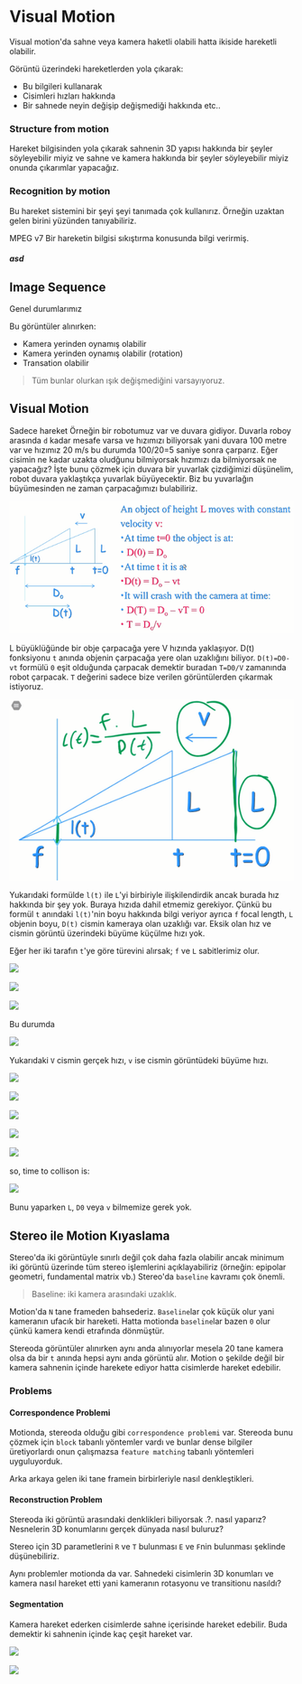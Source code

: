# Visual Motion

Visual motion'da sahne veya kamera haketli olabili hatta ikiside hareketli olabilir.

Görüntü üzerindeki hareketlerden yola çıkarak:
- Bu bilgileri kullanarak 
- Cisimleri hızları hakkında
- Bir sahnede neyin değişip değişmediği hakkında
etc..

### Structure from motion
Hareket bilgisinden yola çıkarak sahnenin 3D yapısı hakkında bir şeyler söyleyebilir miyiz ve sahne ve kamera hakkında bir şeyler söyleyebilir miyiz onunda çıkarımlar yapacağız.

### Recognition by motion
Bu hareket sistemini bir şeyi şeyi tanımada çok kullanırız. Örneğin uzaktan gelen birini yüzünden tanıyabiliriz.

MPEG v7 Bir hareketin bilgisi sıkıştırma konusunda bilgi verirmiş.

<Random Dot Example>
<h5>asd</h5>

## Image Sequence

Genel durumlarımız

Bu görüntüler alınırken:
- Kamera yerinden oynamış olabilir
- Kamera yerinden oynamış olabilir (rotation)
- Transation olabilir

> Tüm bunlar olurkan ışık değişmediğini varsayıyoruz.

## Visual Motion

Sadece hareket 
Örneğin bir robotumuz var ve duvara gidiyor. Duvarla roboy arasında `d` kadar mesafe varsa ve hızımızı biliyorsak yani duvara 100 metre var ve hızımız 20 m/s bu durumda 100/20=5 saniye sonra çarparız. Eğer cisimin ne kadar uzakta oludğunu bilmiyorsak hızımızı da bilmiyorsak ne yapacağız? İşte bunu çözmek için duvara bir yuvarlak çizdiğimizi düşünelim, robot duvara yaklaştıkça yuvarlak büyüyecektir. Biz bu yuvarlağın büyümesinden ne zaman çarpacağımızı bulabiliriz.

![](assets\motion-collision.png)

L büyüklüğünde bir obje çarpacağa yere V hızında yaklaşıyor. D(t) fonksiyonu `t` anında objenin çarpacağa yere olan uzaklığını biliyor. `D(t)=D0-vt`  formülü `0` eşit olduğunda çarpacak demektir buradan `T=D0/V` zamanında robot çarpacak. `T` değerini sadece bize verilen görüntülerden çıkarmak istiyoruz. 

![](assets\motion-collision-deltoid.png)

Yukarıdaki formülde `l(t)` ile `L`'yi birbiriyle ilişkilendirdik ancak burada hız hakkında bir şey yok. Buraya hızıda dahil etmemiz gerekiyor. Çünkü bu formül `t` anındaki `l(t)`'nin boyu hakkında bilgi veriyor ayrıca `f` focal length, `L` objenin boyu, `D(t)` cismin kameraya olan uzaklığı var. Eksik olan hız ve cismin görüntü üzerindeki büyüme küçülme hızı yok.

Eğer her iki tarafın `t`'ye göre türevini alırsak; `f` ve `L` sabitlerimiz olur.

![](https://render.githubusercontent.com/render/math?math=l%28t%29%3Df%5Cfrac%7BL%7D%7BD%28t%29%7D)

![](https://render.githubusercontent.com/render/math?math=l%28t%29%3D%5Cfrac%7B%5Cpartial%28l%28t%29%29%7D%7B%5Cpartial%20t%7D%3DfL%20%5Cfrac%7B%5Cpartial%20%28D%5E%7B-1%7D%28t%29%29%7D%7B%5Cpartial%20t%7D)

![](https://render.githubusercontent.com/render/math?math=l%27%28t%29%3DfL%5Cfrac%7B-1%7D%7BD%5E2%28t%29%7D%5Cfrac%7B%5Cpartial%20%28D%28t%29%29%7D%7B%5Cpartial%20t%7D)

Bu durumda

![](https://render.githubusercontent.com/render/math?math=v%3D%5Cfrac%7BtL%7D%7BD%5E2%28t%29%7DV)

Yukarıdaki `V` cismin gerçek hızı, `v` ise cismin görüntüdeki büyüme hızı. 

![](https://render.githubusercontent.com/render/math?math=D%28t%29%3DD_0-vt)

![](https://render.githubusercontent.com/render/math?math=%5Cfrac%7B%5Cpartial%28D%28t%29%29%7D%7B%5Cpartial%20t%7D%3D-v)

![](https://render.githubusercontent.com/render/math?math=l%27%28t%29%3DfL%5Cfrac%7Bv%7D%7BD%5E2%28t%29%7D)

![](https://render.githubusercontent.com/render/math?math=l%28t%29%3D%5Cfrac%7BfL%7D%7BD%28t%29%7D)

![](https://render.githubusercontent.com/render/math?math=%5Cfrac%7Bl%28t%29%7D%7Bl%27%28t%29%7D%3D%5Cfrac%7BfL%7D%7BD%28t%29%7D%5Cfrac%7BD%5E2%28t%29%7D%7BfL%5Cupsilon%7D%3D%5Cfrac%7BD%28t%29%7D%7B%5Cupsilon%7D%3D%5Ctau)

so, time to collison is:

![](https://render.githubusercontent.com/render/math?math=%5Ctau%3D%5Cfrac%7Bl%28t%29%7D%7Bl%27%28t%29%7D)

Bunu yaparken `L`, `D0` veya `v` bilmemize gerek yok.

## Stereo ile Motion Kıyaslama

Stereo'da iki görüntüyle sınırlı değil çok daha fazla olabilir ancak minimum iki görüntü üzerinde tüm stereo işlemlerini açıklayabiliriz (örneğin: epipolar geometri, fundamental matrix vb.) Stereo'da `baseline` kavramı çok önemli.

> Baseline: iki kamera arasındaki uzaklık.

 Motion'da `N` tane frameden bahsederiz. `Baseline`lar çok küçük olur yani kameranın ufacık bir hareketi. Hatta motionda `baseline`lar bazen `0` olur çünkü kamera kendi etrafında dönmüştür.

 Stereoda görüntüler alınırken aynı anda alınıyorlar mesela 20 tane kamera olsa da bir `t` anında hepsi aynı anda görüntü alır. Motion o şekilde değil bir kamera sahnenin içinde harekete ediyor hatta cisimlerde hareket edebilir.

 ### Problems
 #### Correspondence Problemi
 
Motionda, stereoda olduğu gibi `correspondence problemi`  var. Stereoda bunu çözmek için `block` tabanlı yöntemler vardı ve bunlar dense bilgiler üretiyorlardı onun çalışmazsa `feature matching` tabanlı yöntemleri uyguluyorduk.

Arka arkaya gelen iki tane framein birbirleriyle nasıl denkleştikleri.

#### Reconstruction Problem

Stereoda iki görüntü arasındaki denklikleri biliyorsak .?. nasıl yaparız? Nesnelerin 3D konumlarını gerçek dünyada nasıl buluruz?

Stereo için 3D parametlerini `R` ve `T` bulunması `E` ve `F`nin bulunması şeklinde düşünebiliriz.

Aynı problemler motionda da var. Sahnedeki cisimlerin 3D konumları ve kamera nasıl hareket etti yani kameranın rotasyonu ve transitionu nasıldı?

#### Segmentation

Kamera hareket ederken cisimlerde sahne içerisinde hareket edebilir. Buda demektir ki sahnenin içinde kaç çeşit hareket var.


![](https://render.githubusercontent.com/render/math?math=)
 
![](https://render.githubusercontent.com/render/math?math=)